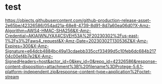# test
https://objects.githubusercontent.com/github-production-release-asset-2e65be/42326586/054ad21a-68e8-4739-8d91-8d7a60ea06d0?X-Amz-Algorithm=AWS4-HMAC-SHA256&X-Amz-Credential=AKIAIWNJYAX4CSVEH53A%2F20230302%2Fus-east-1%2Fs3%2Faws4_request&X-Amz-Date=20230302T130536Z&X-Amz-Expires=300&X-Amz-Signature=e64dcb4884bc49a13cdaebb335ccf33499d5c10feb6dc684b21704c00ef4b7e2&X-Amz-SignedHeaders=host&actor_id=0&key_id=0&repo_id=42326586&response-content-disposition=attachment%3B%20filename%3DProtege-5.6.1-platform-independent.zip&response-content-type=application%2Foctet-stream
